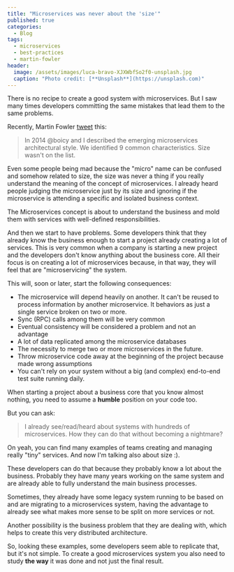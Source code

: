 ```yaml
---
title: "Microservices was never about the 'size'"
published: true
categories:
  - Blog
tags:
  - microservices
  - best-practices
  - martin-fowler
header:
  image: /assets/images/luca-bravo-XJXWbfSo2f0-unsplash.jpg
  caption: "Photo credit: [**Unsplash**](https://unsplash.com)"
---
```


There is no recipe to create a good system with microservices. But I saw many times developers committing the same mistakes that lead them to the same problems.

Recently, Martin Fowler [tweet](https://twitter.com/martinfowler/status/1247615433731198981?s=20) this:

> In 2014 @boicy and I described the emerging microservices architectural style. We identified 9 common characteristics. Size wasn't on the list.

Even some people being mad because the "micro" name can be confused and somehow related to size, the size was never a thing if you really understand the meaning of the concept of microservices.  I already heard people judging the microservice just by its size and ignoring if the microservice is attending a specific and isolated business context.

The Microservices concept is about to understand the business and mold them with services with well-defined responsibilities.

And then we start to have problems. Some developers think that they already know the business enough to start a project already creating a lot of services. This is very common when a company is starting a new project and the developers don't know anything about the business core. All their focus is on creating a lot of microservices because, in that way, they will feel that are "microservicing" the system.

This will, soon or later, start the following consequences:

- The microservice will depend heavily on another. It can't be reused to process information by another microservice. It behaviors as just a single service broken on two or more.
- Sync (RPC) calls among them will be very common
- Eventual consistency will be considered a problem and not an advantage
- A lot of data replicated among the microservice databases
- The necessity to merge two or more microservices in the future.
- Throw microservice code away at the beginning of the project because made wrong assumptions
- You can't rely on your system without a big (and complex) end-to-end test suite running daily.

When starting a project about a business core that you know almost nothing, you need to assume a **humble** position on your code too.

But you can ask:

> I already see/read/heard about systems with hundreds of microservices. How they can do that without becoming a nightmare?

On yeah, you can find many examples of teams creating and managing really "tiny" services. And now I'm talking also about size :).

These developers can do that because they probably know a lot about the business. Probably they have many years working on the same system and are already able to fully understand the main business processes.

Sometimes, they already have some legacy system running to be based on and are migrating to a microservices system, having the advantage to already see what makes more sense to be split on more services or not. 

Another possibility is the business problem that they are dealing with, which helps to create this very distributed architecture.

So, looking these examples, some developers seem able to replicate that, but it's not simple. To create a good microservices system you also need to study **the way** it was done and not just the final result.
